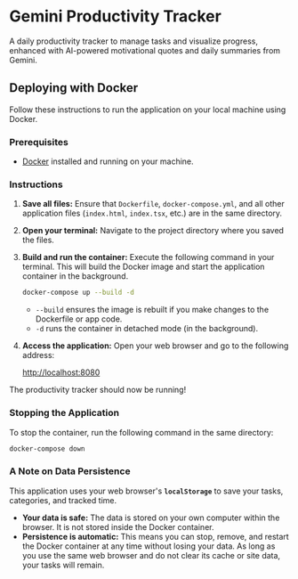 # Gemini Productivity Tracker

A daily productivity tracker to manage tasks and visualize progress, enhanced with AI-powered motivational quotes and daily summaries from Gemini.

## Deploying with Docker

Follow these instructions to run the application on your local machine using Docker.

### Prerequisites

- [Docker](https://docs.docker.com/get-docker/) installed and running on your machine.

### Instructions

1.  **Save all files:** Ensure that `Dockerfile`, `docker-compose.yml`, and all other application files (`index.html`, `index.tsx`, etc.) are in the same directory.

2.  **Open your terminal:** Navigate to the project directory where you saved the files.

3.  **Build and run the container:** Execute the following command in your terminal. This will build the Docker image and start the application container in the background.

    ```bash
    docker-compose up --build -d
    ```
    *   `--build` ensures the image is rebuilt if you make changes to the Dockerfile or app code.
    *   `-d` runs the container in detached mode (in the background).

4.  **Access the application:** Open your web browser and go to the following address:

    [http://localhost:8080](http://localhost:8080)

The productivity tracker should now be running!

### Stopping the Application

To stop the container, run the following command in the same directory:

```bash
docker-compose down
```

### A Note on Data Persistence

This application uses your web browser's **`localStorage`** to save your tasks, categories, and tracked time.

-   **Your data is safe:** The data is stored on your own computer within the browser. It is not stored inside the Docker container.
-   **Persistence is automatic:** This means you can stop, remove, and restart the Docker container at any time without losing your data. As long as you use the same web browser and do not clear its cache or site data, your tasks will remain.
